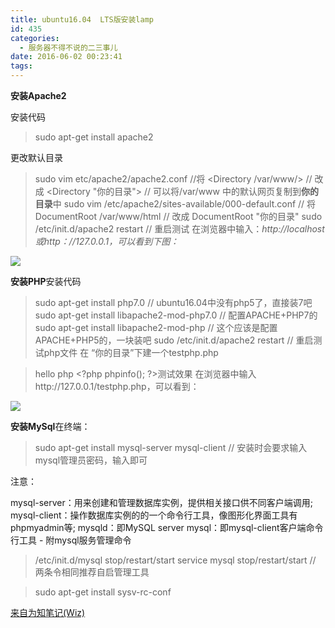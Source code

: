 ```yaml
---
title: ubuntu16.04  LTS版安装lamp
id: 435
categories:
  - 服务器不得不说的二三事儿
date: 2016-06-02 00:23:41
tags:
---
```


**安装Apache2**

安装代码

> sudo apt-get install apache2

更改默认目录

<!--more-->
> sudo vim etc/apache2/apache2.conf
> //将 &lt;Directory /var/www/&gt;
> // 改成 &lt;Directory "你的目录"&gt;
> // 可以将/var/www 中的默认网页复制到**你的目录**中
> sudo vim /etc/apache2/sites-available/000-default.conf
> // 将 DocumentRoot /var/www/html
> // 改成 DocumentRoot "你的目录"
> sudo /etc/init.d/apache2 restart
> // 重启测试 在浏览器中输入：*http://localhost或http：//127.0.0.1，可以看到下图：*

 ![](http://youthliuxi.cn/wp-content/uploads/2016/06/6d6b4cc07fab40597cfc3db3898f4889_da9236e5c70d06145502834fa7ad16ed-1.png)

 **安装PHP**安装代码

> sudo apt-get install php7.0
> // ubuntu16.04中没有php5了，直接装7吧
> sudo apt-get install libapache2-mod-php7.0
> // 配置APACHE+PHP7的
> sudo apt-get install libapache2-mod-php
> // 这个应该是配置APACHE+PHP5的，一块装吧
> sudo /etc/init.d/apache2 restart
> // 重启测试php文件 在 “你的目录”下建一个testphp.php

> hello php
> &lt;?php
> phpinfo();
> ?&gt;测试效果 在浏览器中输入http://127.0.0.1/testphp.php，可以看到：

![](http://youthliuxi.cn/wp-content/uploads/2016/06/6d6b4cc07fab40597cfc3db3898f4889_028e396f8d516852669fa14f228cf834-1.png)

**安装MySql**在终端：

> sudo apt-get install mysql-server mysql-client
> // 安装时会要求输入mysql管理员密码，输入即可

注意： 

mysql-server：用来创建和管理数据库实例，提供相关接口供不同客户端调用; 
mysql-client：操作数据库实例的的一个命令行工具，像图形化界面工具有phpmyadmin等; 
mysqld：即MySQL server 
mysql：即mysql-client客户端命令行工具 - 附mysql服务管理命令

> /etc/init.d/mysql stop/restart/start
> service mysql stop/restart/start
> // 两条令相同推荐自启管理工具

> sudo apt-get install sysv-rc-conf


[来自为知笔记(Wiz)](http://www.wiz.cn/i/d15372b9 "来自为知笔记(Wiz)")